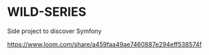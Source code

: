 # WILD-SERIES
Side project to discover Symfony

https://www.loom.com/share/a459faa49ae7460887e294eff538574f
